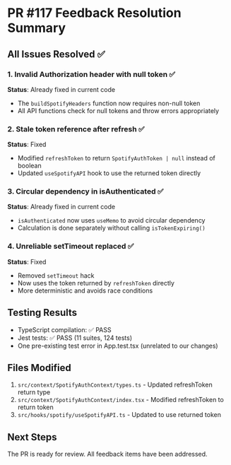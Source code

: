 # PR #117 Feedback Resolution Summary

## All Issues Resolved ✅

### 1. Invalid Authorization header with null token ✅

**Status**: Already fixed in current code

- The `buildSpotifyHeaders` function now requires non-null token
- All API functions check for null tokens and throw errors appropriately

### 2. Stale token reference after refresh ✅

**Status**: Fixed

- Modified `refreshToken` to return `SpotifyAuthToken | null` instead of boolean
- Updated `useSpotifyAPI` hook to use the returned token directly

### 3. Circular dependency in isAuthenticated ✅

**Status**: Already fixed in current code

- `isAuthenticated` now uses `useMemo` to avoid circular dependency
- Calculation is done separately without calling `isTokenExpiring()`

### 4. Unreliable setTimeout replaced ✅

**Status**: Fixed

- Removed `setTimeout` hack
- Now uses the token returned by `refreshToken` directly
- More deterministic and avoids race conditions

## Testing Results

- TypeScript compilation: ✅ PASS
- Jest tests: ✅ PASS (11 suites, 124 tests)
- One pre-existing test error in App.test.tsx (unrelated to our changes)

## Files Modified

1. `src/context/SpotifyAuthContext/types.ts` - Updated refreshToken return type
2. `src/context/SpotifyAuthContext/index.tsx` - Modified refreshToken to return token
3. `src/hooks/spotify/useSpotifyAPI.ts` - Updated to use returned token

## Next Steps

The PR is ready for review. All feedback items have been addressed.
